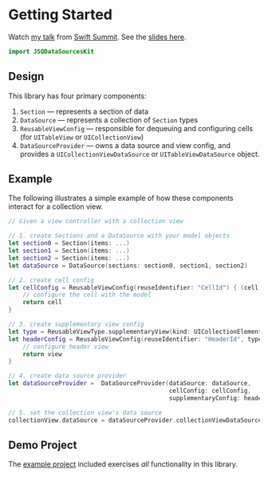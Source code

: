 # Getting Started

Watch [my talk](https://www.skilled.io/u/swiftsummit/pushing-the-limits-of-protocol-oriented-programming) from [Swift Summit](https://swiftsummit.com). See the [slides here](https://speakerdeck.com/jessesquires/pushing-the-limits-of-protocol-oriented-programming).

````swift
import JSQDataSourcesKit
````

## Design

This library has four primary components:

1. `Section` — represents a section of data
2. `DataSource` — represents a collection of `Section` types
3. `ReusableViewConfig` — responsible for dequeuing and configuring cells (for `UITableView` or `UICollectionView`)
4. `DataSourceProvider` — owns a data source and view config, and provides a `UICollectionViewDataSource` or `UITableViewDataSource` object.

## Example

The following illustrates a simple example of how these components interact for a collection view.

````swift
// Given a view controller with a collection view

// 1. create Sections and a DataSource with your model objects
let section0 = Section(items: ...)
let section1 = Section(items: ...)
let section2 = Section(items: ...)
let dataSource = DataSource(sections: section0, section1, section2)

// 2. create cell config
let cellConfig = ReusableViewConfig(reuseIdentifier: "CellId") { (cell, model?, type, collectionView, indexPath) -> MyCellClass in
    // configure the cell with the model
    return cell
}

// 3. create supplementary view config
let type = ReusableViewType.supplementaryView(kind: UICollectionElementKindSectionHeader)
let headerConfig = ReusableViewConfig(reuseIdentifier: "HeaderId", type: type) { (view, model?, type, collectionView, indexPath) -> MyHeaderView in
    // configure header view
    return view
}

// 4. create data source provider
let dataSourceProvider =  DataSourceProvider(dataSource: dataSource,
                                             cellConfig: cellConfig,
                                             supplementaryConfig: headerConfig)

// 5. set the collection view's data source
collectionView.dataSource = dataSourceProvider.collectionViewDataSource
````

## Demo Project

The [example project](https://github.com/jessesquires/JSQDataSourcesKit/tree/develop/Example) included exercises *all* functionality in this library.
